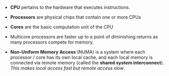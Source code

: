 * **CPU** pertains to the hardware that executes instructions.
* **Processors** are physical chips that contain one or more CPUs
* **Cores** are the basic computation unit of the CPU

* Multicore processors are faster up to a point of diminishing returns as many processors compete for memory.
* **Non-Uniform Memory Access**  (NUMA) is a system where each processor / core has its own local cache, and each local memory is connected via remote memory (called the **shared system interconnect**). *This makes local access fast but remote access slow*.